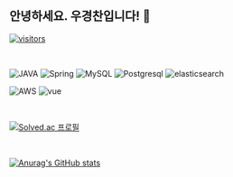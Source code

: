 ## 안녕하세요. 우경찬입니다! 👋

[![visitors](https://myhits.vercel.app/api/hit/https%3A%2F%2Fgithub.com%2Fkyeoungchan%2Fhit-counter?color=blue&label=visitors&size=small)](https://myhits.vercel.app)

<br>

![JAVA](https://img.shields.io/badge/Java-ED8B00?style=for-the-badge&logo=openjdk&logoColor=white)
![Spring](https://img.shields.io/badge/Spring-6DB33F?style=for-the-badge&logo=spring&logoColor=white)
![MySQL](https://img.shields.io/badge/MySQL-00000F?style=for-the-badge&logo=mysql&logoColor=white)
![Postgresql](https://img.shields.io/badge/PostgreSQL-316192?style=for-the-badge&logo=postgresql&logoColor=white)
![elasticsearch](https://img.shields.io/badge/Elastic_Search-005571?style=for-the-badge&logo=elasticsearch&logoColor=white)

![AWS](https://img.shields.io/badge/Amazon_AWS-232F3E?style=for-the-badge&logo=amazon-aws&logoColor=white)
![vue](https://img.shields.io/badge/Vue.js-35495E?style=for-the-badge&logo=vue.js&logoColor=4FC08D)


<br>

[![Solved.ac
프로필](http://mazassumnida.wtf/api/v2/generate_badge?boj=wkc1002)](https://solved.ac/wkc1002)

<br>

[![Anurag's GitHub stats](https://github-readme-stats.vercel.app/api?username=kyeoungchan)](https://github.com/anuraghazra/github-readme-stats)
<!--
**kyeoungchan/kyeoungchan** is a ✨ _special_ ✨ repository because its `README.md` (this file) appears on your GitHub profile.

Here are some ideas to get you started:

- 🔭 I’m currently working on ...
- 🌱 I’m currently learning ...
- 👯 I’m looking to collaborate on ...
- 🤔 I’m looking for help with ...
- 💬 Ask me about ...
- 📫 How to reach me: ...
- 😄 Pronouns: ...
- ⚡ Fun fact: ...
-->
